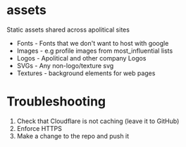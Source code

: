 # assets
Static assets shared across apolitical sites

- Fonts - Fonts that we don't want to host with google
- Images - e.g profile images from most_influential lists
- Logos - Apolitical and other company Logos
- SVGs - Any non-logo/texture svg
- Textures - background elements for web pages

# Troubleshooting

1. Check that Cloudflare is not caching (leave it to GitHub)
2. Enforce HTTPS
3. Make a change to the repo and push it

